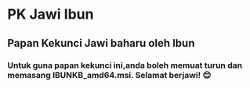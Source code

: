 # PK Jawi Ibun

## Papan Kekunci Jawi baharu oleh Ibun
### Untuk guna papan kekunci ini,anda boleh memuat turun dan memasang IBUNKB_amd64.msi. Selamat berjawi! 😊
